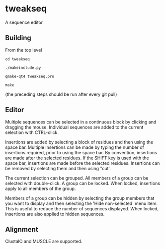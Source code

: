 # tweakseq
A sequence editor

Building
--------

From the top level

	cd tweakseq

	./makeinclude.py

	qmake-qt4 tweakseq.pro

	make

(the preceding steps should be run after every git pull)

Editor
------

Multiple sequences can be selected in a continuous block by clicking and dragging the mouse.
Individual sequences are added to the current selection with CTRL-click.

Insertions are added by selecting a block of residues and then using the space bar. Multiple insertions
can be made by typing the number of insertions required, prior to using the space bar. By convention,
insertions are made after the selected residues. If the SHIFT key is used with the space bar, insertions
are made before the selected residues. Insertions can be removed by selecting them and then using "cut'.

The current selection can be grouped.
All members of a group can be selected with double-click.
A group can be locked. When locked, insertions apply to all members of the group.

Members of a group can be hidden by selecting the group members that you want to display and then
selecting the 'Hide non-selected' menu item. 
This is useful to reduce the number of sequences displayed.
When locked, insertions are also applied to hidden sequences.


Alignment
---------
ClustalO and MUSCLE are supported.
